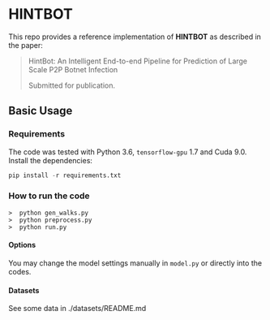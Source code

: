 # HINTBOT

This repo provides a reference implementation of **HINTBOT** as described in the paper:
> HintBot: An Intelligent End-to-end Pipeline for Prediction of Large Scale P2P Botnet Infection
> 
> Submitted for publication.

## Basic Usage

### Requirements

The code was tested with Python 3.6, `tensorflow-gpu` 1.7 and Cuda 9.0. Install the dependencies:

```python
pip install -r requirements.txt
```

### How to run the code
```shell
>  python gen_walks.py
>  python preprocess.py
>  python run.py
```

#### Options
You may change the model settings manually in `model.py` or directly into the codes. 

#### Datasets
See some data in ./datasets/README.md
